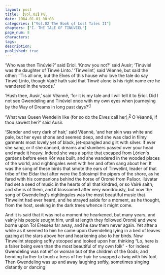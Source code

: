 ```yaml
---
layout: post
title: 【Vol.02】P8.
date: 1984-01-01 00:08
categories: ["Vol.02 The Book of Lost Tales II"]
chapters: ["I. THE TALE OF TINÚVIEL"]
page_num: 8
characters: 
tags: 
description: 
published: true
---
```


‘Who was then Tinúviel?’ said Eriol. ‘Know you not?’ said Ausir; ‘Tinúviel was the daughter of Tinwë Linto.’ ‘Tinwelint’, said Vëannë, but said the other: ‘’Tis all one, but the Elves of this house who love the tale do say Tinwë Linto, though Vairë hath said that Tinwë alone is his right name ere he wandered in the woods.’

‘Hush thee, Ausir,’ said Vëannë, ‘for it is my tale and I will tell it to Eriol. Did I not see Gwendeling and Tinúviel once with my own eyes when journeying by the Way of Dreams in long past days?’<SUP>[1]({{site.baseurl}}/vol02-p48)</SUP>

‘What was Queen Wendelin like (for so do the Elves call her),<SUP>[2]({{site.baseurl}}/vol02-p48)</SUP> O Vëannë, if thou sawest her?’ said Ausir.

‘Slender and very dark of hair,’ said Vëannë, ‘and her skin was white and pale, but her eyes shone and seemed deep, and she was clad in filmy garments most lovely yet of black, jet-spangled and girt with silver. If ever she sang, or if she danced, dreams and slumbers passed over your head and made it heavy. Indeed she was a sprite that escaped from Lórien's gardens before even Kôr was built, and she wandered in the wooded places of the world, and nightingales went with her and often sang about her. It was the song of these birds that smote the ears of Tinwelint, leader of that tribe of the Eldar that after were the Solosimpi the pipers of the shore, as he fared with his companions behind the horse of Oromë from Palisor. Ilúvatar had set a seed of music in the hearts of all that kindred, or so Vairë saith, and she is of them, and it blossomed after very wondrously, but now the song of Gwendeling's nightingales was the most beautiful music that Tinwelint had ever heard, and he strayed aside for a moment, as he thought, from the host, seeking in the dark trees whence it might come.

And it is said that it was not a moment he hearkened, but many years, and vainly his people sought him, until at length they followed Oromë and were borne upon Tol Eressëa far away, and he saw them never again. Yet after a while as it seemed to him he came upon Gwendeling lying in a bed of leaves gazing at the stars above her and hearkening also to her birds. Now Tinwelint stepping softly stooped and looked upon her, thinking “Lo, here is a fairer being even than the most beautiful of my own folk” - for indeed Gwendeling was not elf or woman but of the children of the Gods; and bending further to touch a tress of her hair he snapped a twig with his foot. Then Gwendeling was up and away laughing softly, sometimes singing distantly or dancing


